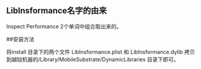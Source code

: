 

## LibInsformance名字的由来

Inspect Performance 2个单词中组合取出来的。


##安装方法

将install 目录下的两个文件 LibInsformance.plist 和 LibInsformance.dylib 拷贝到越狱机器的/Library/MobileSubstrate/DynamicLibraries 目录下即可。

